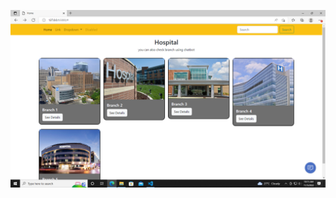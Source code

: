 ![](https://github.com/IBM-EPBL/IBM-Project-25441-1659963561/blob/main/Personal%20Expense%20Tracker/Assessments/M1%20Lead%20(AZHAGAPPAN%20T)/Assignment%203/storage%20%26%20watson/Output%20Screenshot/1.PNG)
